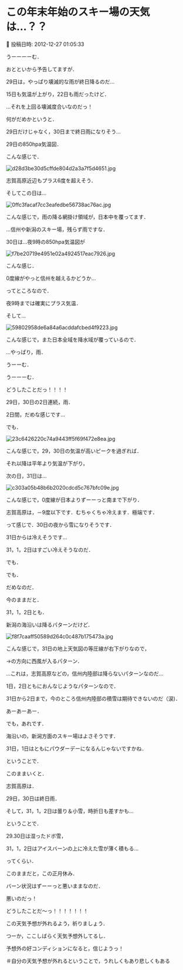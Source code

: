 # この年末年始のスキー場の天気は…？？

📅 投稿日時: 2012-12-27 01:05:33

うーーーーむ．





おとといから予告してますが．


29日は，やっぱり壊滅的な雨が終日降るのだ…


15日も気温が上がり，22日も雨だったけど．


…それを上回る壊滅度合いなのだっ！





何がだめかというと．


29日だけじゃなく，30日まで終日雨になりそう…





29日の850hpa気温図．


こんな感じで．




![d28d3be30d5cffde804d2a3a7f5d4651.jpg](images/d28d3be30d5cffde804d2a3a7f5d4651.jpg)




志賀高原近辺もプラス6度を超えそう．


そしてこの日は…




![0ffc3facaf7cc3eafedbe56738ac76ac.jpg](images/0ffc3facaf7cc3eafedbe56738ac76ac.jpg)




こんな感じで，雨の降る網掛け領域が，日本中を覆ってます．


…信州や新潟のスキー場，残らず雨ですな．





30日は…夜9時の850hpa気温図が




![f7be20719e4951e02a4924517eac7926.jpg](images/f7be20719e4951e02a4924517eac7926.jpg)




こんな感じ．


0度線がやっと信州を越えるかどうか…


ってところなので．


夜9時までは確実にプラス気温．


そして…




![59802958de6a84a6acddafcbed4f9223.jpg](images/59802958de6a84a6acddafcbed4f9223.jpg)




こんな感じで，また日本全域を降水域が覆っているので．


…やっぱり，雨．





うーーむ．


うーーーむ．


どうしたことだっ！！！！


29日，30日の2日連続，雨．


2日間，だめな感じです…





でも．




![23c6426220c74a9443ff5f69f472e8ea.jpg](images/23c6426220c74a9443ff5f69f472e8ea.jpg)




こんな感じで，29，30日の気温が高いピークを過ぎれば．


それ以降は平年より気温が下がり，


次の日，31日は…




![c303a05b48b6b2020cdcd5c767bfc09e.jpg](images/c303a05b48b6b2020cdcd5c767bfc09e.jpg)




こんな感じで，0度線が日本よりずーーっと南まで下がり．


志賀高原は，－9度以下です．むちゃくちゃ冷えます．極端です．





って感じで．30日の夜から雪になりそうです．


31日からは冷えそうです…


31，1，2日はすごい冷えそうなのだ．





でも．


でも．


だめなのだ．


今のままだと．


31，1，2日とも．


新潟の海沿いは降るパターンだけど．




![f8f7caaff50589d264c0c487b175473a.jpg](images/f8f7caaff50589d264c0c487b175473a.jpg)




こんな感じで，31日の地上天気図の等圧線が右下がりなので，


→の方向に西風が入るパターン．


…これは，志賀高原などの，信州内陸部は降らないパターンなのだ…


1日，2日ともにおんなじようなパターンなので．


31日から2日まで，今のところ信州内陸部の積雪は期待できないのだ（涙)．





あーあーあー．


でも，あれです．


海沿いの，新潟方面のスキー場はよさそうです．


31日，1日はともにパウダーデーになるんじゃないですかね．





ということで．


このままいくと．


志賀高原は．


29日，30日は終日雨．


そして，31，1，2日は曇り＆小雪，時折日も差すかも…


ということで．





29.30日は湿ったドボ雪，


31，1，2日はアイスバーンの上に冷えた雪が薄く積もる…


ってくらい．





このままだと，この正月休み．


バーン状況はずーーっと悪いままなのだ．


悪いのだっ！





どうしたことだ～っ！！！！！！！





この天気予想が外れるよう，祈りましょう．


つーか，ここしばらく天気予想外してるし．


予想外の好コンディションになると，信じようっ！


＃自分の天気予想が外れるということで，うれしくもあり悲しくもある
